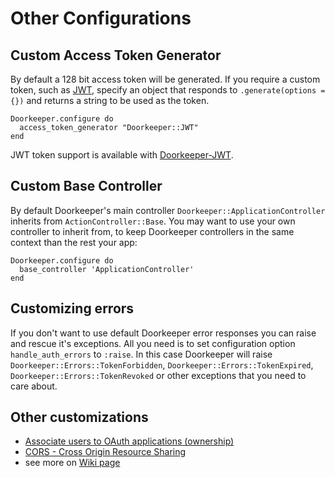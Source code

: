 # Other Configurations

## Custom Access Token Generator

By default a 128 bit access token will be generated. If you require a custom token, such as [JWT](http://jwt.io/), specify an object that responds to `.generate(options = {})` and returns a string to be used as the token.

```text
Doorkeeper.configure do
  access_token_generator "Doorkeeper::JWT"
end
```

JWT token support is available with [Doorkeeper-JWT](https://github.com/chriswarren/doorkeeper-jwt).

## Custom Base Controller

By default Doorkeeper's main controller `Doorkeeper::ApplicationController` inherits from `ActionController::Base`. You may want to use your own controller to inherit from, to keep Doorkeeper controllers in the same context than the rest your app:

```text
Doorkeeper.configure do
  base_controller 'ApplicationController'
end
```

## Customizing errors

If you don't want to use default Doorkeeper error responses you can raise and rescue it's exceptions. All you need is to set configuration option `handle_auth_errors` to `:raise`. In this case Doorkeeper will raise `Doorkeeper::Errors::TokenForbidden`, `Doorkeeper::Errors::TokenExpired`, `Doorkeeper::Errors::TokenRevoked` or other exceptions that you need to care about.

## Other customizations

* [Associate users to OAuth applications \(ownership\)](https://github.com/doorkeeper-gem/doorkeeper/wiki/Associate-users-to-OAuth-applications-%28ownership%29)
* [CORS - Cross Origin Resource Sharing](https://github.com/doorkeeper-gem/doorkeeper/wiki/%5BCORS%5D-Cross-Origin-Resource-Sharing)
* see more on [Wiki page](https://github.com/doorkeeper-gem/doorkeeper/wiki)

